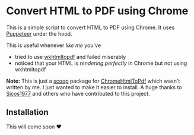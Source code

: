# Convert HTML to PDF using Chrome

This is a simple script to convert HTML to PDF using Chrome. It uses [Puppeteer](https://pptr.dev/) under the hood.

This is useful whenever *like me* you've

* tried to use [wkhtmltopdf](https://wkhtmltopdf.org/) and failed miserably
* noticed that your HTML is *rendering perfectly* in Chrome but not using wkhtmltopdf

**Note:** This is just a [scoop](https://scoop.sh/) package for [ChromeHtmlToPdf](https://github.com/Sicos1977/ChromeHtmlToPdf) which wasn't written by me. I just wanted to make it easier to install. A huge thanks to [Sicos1977](https://github.com/Sicos1977) and others who have contributed to this project.

## Installation

This will come soon :heart:
